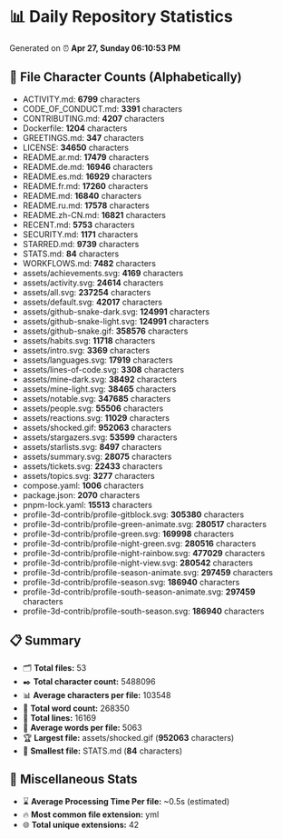 # 📊 Daily Repository Statistics
Generated on ⏰ **Apr 27, Sunday 06:10:53 PM**

## 📂 File Character Counts (Alphabetically)
- ACTIVITY.md: **6799** characters
- CODE_OF_CONDUCT.md: **3391** characters
- CONTRIBUTING.md: **4207** characters
- Dockerfile: **1204** characters
- GREETINGS.md: **347** characters
- LICENSE: **34650** characters
- README.ar.md: **17479** characters
- README.de.md: **16946** characters
- README.es.md: **16929** characters
- README.fr.md: **17260** characters
- README.md: **16840** characters
- README.ru.md: **17578** characters
- README.zh-CN.md: **16821** characters
- RECENT.md: **5753** characters
- SECURITY.md: **1171** characters
- STARRED.md: **9739** characters
- STATS.md: **84** characters
- WORKFLOWS.md: **7482** characters
- assets/achievements.svg: **4169** characters
- assets/activity.svg: **24614** characters
- assets/all.svg: **237254** characters
- assets/default.svg: **42017** characters
- assets/github-snake-dark.svg: **124991** characters
- assets/github-snake-light.svg: **124991** characters
- assets/github-snake.gif: **358576** characters
- assets/habits.svg: **11718** characters
- assets/intro.svg: **3369** characters
- assets/languages.svg: **17919** characters
- assets/lines-of-code.svg: **3308** characters
- assets/mine-dark.svg: **38492** characters
- assets/mine-light.svg: **38465** characters
- assets/notable.svg: **347685** characters
- assets/people.svg: **55506** characters
- assets/reactions.svg: **11029** characters
- assets/shocked.gif: **952063** characters
- assets/stargazers.svg: **53599** characters
- assets/starlists.svg: **8497** characters
- assets/summary.svg: **28075** characters
- assets/tickets.svg: **22433** characters
- assets/topics.svg: **3277** characters
- compose.yaml: **1006** characters
- package.json: **2070** characters
- pnpm-lock.yaml: **15513** characters
- profile-3d-contrib/profile-gitblock.svg: **305380** characters
- profile-3d-contrib/profile-green-animate.svg: **280517** characters
- profile-3d-contrib/profile-green.svg: **169998** characters
- profile-3d-contrib/profile-night-green.svg: **280516** characters
- profile-3d-contrib/profile-night-rainbow.svg: **477029** characters
- profile-3d-contrib/profile-night-view.svg: **280542** characters
- profile-3d-contrib/profile-season-animate.svg: **297459** characters
- profile-3d-contrib/profile-season.svg: **186940** characters
- profile-3d-contrib/profile-south-season-animate.svg: **297459** characters
- profile-3d-contrib/profile-south-season.svg: **186940** characters

## 📋 Summary
- 🗂️ **Total files:** 53
- ✒️ **Total character count:** 5488096
- 📊 **Average characters per file:** 103548
- 📝 **Total word count:** 268350
- 🧾 **Total lines:** 16169
- 📐 **Average words per file:** 5063
- 🏆 **Largest file:** assets/shocked.gif (**952063** characters)
- 🥉 **Smallest file:** STATS.md (**84** characters)

## 🌟 Miscellaneous Stats
- ⌛ **Average Processing Time Per file:** ~0.5s (estimated)
- 🔥 **Most common file extension:** yml
- 🌐 **Total unique extensions:** 42
